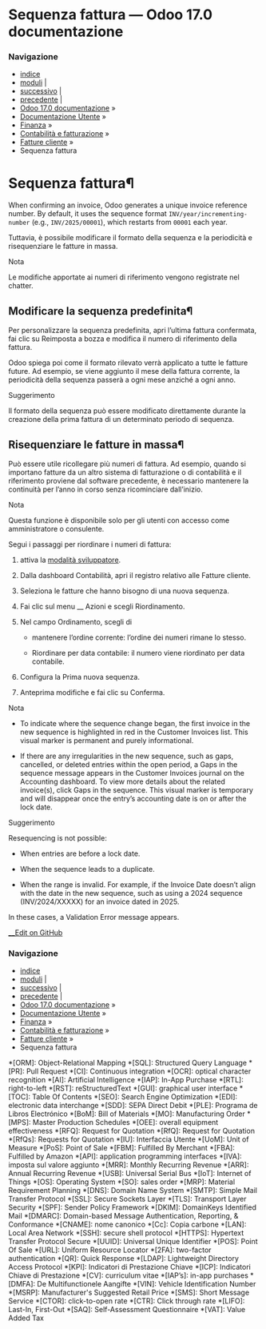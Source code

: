 # Sequenza fattura — Odoo 17.0 documentazione

### Navigazione

  * [indice](../../../../genindex.html "Indice generale")
  * [moduli](../../../../py-modindex.html "Indice del modulo Python") |
  * [successivo](snailmail.html "Posta ordinaria") |
  * [precedente](electronic_invoicing.html "Fatturazione elettronica \(EDI\)") |
  * [Odoo 17.0 documentazione](../../../../index-2.html) »
  * [Documentazione Utente](../../../../applications.html) »
  * [Finanza](../../../finance.html) »
  * [Contabilità e fatturazione](../../accounting.html) »
  * [Fatture cliente](../customer_invoices.html) »
  * Sequenza fattura



# Sequenza fattura¶

When confirming an invoice, Odoo generates a unique invoice reference number. By default, it uses the sequence format `INV/year/incrementing-number` (e.g., `INV/2025/00001`), which restarts from `00001` each year.

Tuttavia, è possibile modificare il formato della sequenza e la periodicità e risequenziare le fatture in massa.

Nota

Le modifiche apportate ai numeri di riferimento vengono registrate nel chatter.

## Modificare la sequenza predefinita¶

Per personalizzare la sequenza predefinita, apri l’ultima fattura confermata, fai clic su Reimposta a bozza e modifica il numero di riferimento della fattura.

Odoo spiega poi come il formato rilevato verrà applicato a tutte le fatture future. Ad esempio, se viene aggiunto il mese della fattura corrente, la periodicità della sequenza passerà a ogni mese anziché a ogni anno.

Suggerimento

Il formato della sequenza può essere modificato direttamente durante la creazione della prima fattura di un determinato periodo di sequenza.

## Risequenziare le fatture in massa¶

Può essere utile ricollegare più numeri di fattura. Ad esempio, quando si importano fatture da un altro sistema di fatturazione o di contabilità e il riferimento proviene dal software precedente, è necessario mantenere la continuità per l’anno in corso senza ricominciare dall’inizio.

Nota

Questa funzione è disponibile solo per gli utenti con accesso come amministratore o consulente.

Segui i passaggi per riordinare i numeri di fattura:

  1. attiva la [modalità sviluppatore](../../../general/developer_mode.html#developer-mode).

  2. Dalla dashboard Contabilità, apri il registro relativo alle Fatture cliente.

  3. Seleziona le fatture che hanno bisogno di una nuova sequenza.

  4. Fai clic sul menu __ Azioni e scegli Riordinamento.

  5. Nel campo Ordinamento, scegli di

     * mantenere l’ordine corrente: l’ordine dei numeri rimane lo stesso.

     * Riordinare per data contabile: il numero viene riordinato per data contabile.

  6. Configura la Prima nuova sequenza.

  7. Anteprima modifiche e fai clic su Conferma.




Nota

  * To indicate where the sequence change began, the first invoice in the new sequence is highlighted in red in the Customer Invoices list. This visual marker is permanent and purely informational.

  * If there are any irregularities in the new sequence, such as gaps, cancelled, or deleted entries within the open period, a Gaps in the sequence message appears in the Customer Invoices journal on the Accounting dashboard. To view more details about the related invoice(s), click Gaps in the sequence. This visual marker is temporary and will disappear once the entry’s accounting date is on or after the lock date.




Suggerimento

Resequencing is not possible:

  * When entries are before a lock date.

  * When the sequence leads to a duplicate.

  * When the range is invalid. For example, if the Invoice Date doesn’t align with the date in the new sequence, such as using a 2024 sequence (INV/2024/XXXXX) for an invoice dated in 2025.




In these cases, a Validation Error message appears.

[ __Edit on GitHub](https://github.com/odoo/documentation/edit/17.0/content/applications/finance/accounting/customer_invoices/sequence.rst)

### Navigazione

  * [indice](../../../../genindex.html "Indice generale")
  * [moduli](../../../../py-modindex.html "Indice del modulo Python") |
  * [successivo](snailmail.html "Posta ordinaria") |
  * [precedente](electronic_invoicing.html "Fatturazione elettronica \(EDI\)") |
  * [Odoo 17.0 documentazione](../../../../index-2.html) »
  * [Documentazione Utente](../../../../applications.html) »
  * [Finanza](../../../finance.html) »
  * [Contabilità e fatturazione](../../accounting.html) »
  * [Fatture cliente](../customer_invoices.html) »
  * Sequenza fattura


  *[ORM]: Object-Relational Mapping
  *[SQL]: Structured Query Language
  *[PR]: Pull Request
  *[CI]: Continuous integration
  *[OCR]: optical character recognition
  *[AI]: Artificial Intelligence
  *[IAP]: In-App Purchase
  *[RTL]: right-to-left
  *[RST]: reStructuredText
  *[GUI]: graphical user interface
  *[TOC]: Table Of Contents
  *[SEO]: Search Engine Optimization
  *[EDI]: electronic data interchange
  *[SDD]: SEPA Direct Debit
  *[PLE]: Programa de Libros Electrónico
  *[BoM]: Bill of Materials
  *[MO]: Manufacturing Order
  *[MPS]: Master Production Schedules
  *[OEE]: overall equipment effectiveness
  *[RFQ]: Request for Quotation
  *[RfQ]: Request for Quotation
  *[RfQs]: Requests for Quotation
  *[IU]: Interfaccia Utente
  *[UoM]: Unit of Measure
  *[PoS]: Point of Sale
  *[FBM]: Fulfilled By Merchant
  *[FBA]: Fulfilled by Amazon
  *[API]: application programming interfaces
  *[IVA]: imposta sul valore aggiunto
  *[MRR]: Monthly Recurring Revenue
  *[ARR]: Annual Recurring Revenue
  *[USB]: Universal Serial Bus
  *[IoT]: Internet of Things
  *[OS]: Operating System
  *[SO]: sales order
  *[MRP]: Material Requirement Planning
  *[DNS]: Domain Name System
  *[SMTP]: Simple Mail Transfer Protocol
  *[SSL]: Secure Sockets Layer
  *[TLS]: Transport Layer Security
  *[SPF]: Sender Policy Framework
  *[DKIM]: DomainKeys Identified Mail
  *[DMARC]: Domain-based Message Authentication, Reporting, & Conformance
  *[CNAME]: nome canonico
  *[Cc]: Copia carbone
  *[LAN]: Local Area Network
  *[SSH]: secure shell protocol
  *[HTTPS]: Hypertext Transfer Protocol Secure
  *[UUID]: Universal Unique Identifier
  *[POS]: Point Of Sale
  *[URL]: Uniform Resource Locator
  *[2FA]: two-factor authentication
  *[QR]: Quick Response
  *[LDAP]: Lightweight Directory Access Protocol
  *[KPI]: Indicatori di Prestazione Chiave
  *[ICP]: Indicatori Chiave di Prestazione
  *[CV]: curriculum vitae
  *[IAP’s]: in-app purchases
  *[DMFA]: De Multifunctionele Aangifte
  *[VIN]: Vehicle Identification Number
  *[MSRP]: Manufacturer's Suggested Retail Price
  *[SMS]: Short Message Service
  *[CTOR]: click-to-open rate
  *[CTR]: Click through rate
  *[LIFO]: Last-In, First-Out
  *[SAQ]: Self-Assessment Questionnaire
  *[VAT]: Value Added Tax